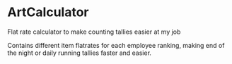 # ArtCalculator
Flat rate calculator to make counting tallies easier at my job

Contains different item flatrates for each employee ranking, making end of the night or daily running tallies faster and easier.
